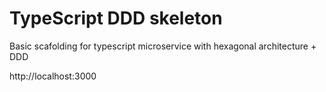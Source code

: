 # TypeScript DDD skeleton

Basic scafolding for typescript microservice with hexagonal architecture + DDD

http://localhost:3000